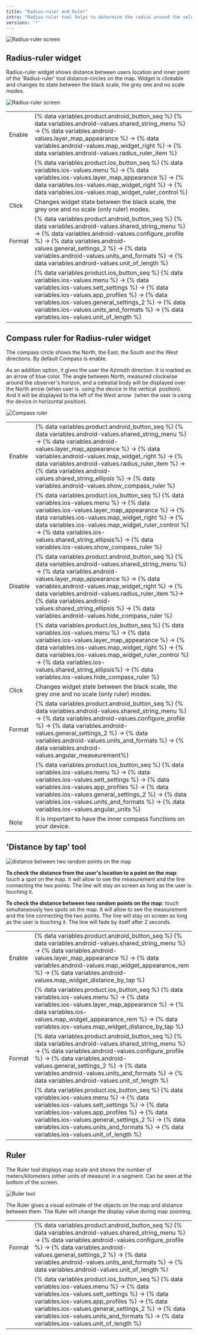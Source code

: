 ```yaml
---
title: "Radius-ruler and Ruler"
intro: "Radius-ruler tool helps to determine the radius around the selected point on the map via displaying distance-circles on the map. Distance by tap tool helps to calculate the distance between selected points to find the shortest distance. The Ruler tool displays scale. "
versions: '*'
---
```


![Radius-ruler screen](/assets/images/widgets/radius_ruler_screen.png)

## Radius-ruler widget
Radius-ruler widget shows distance between users location and inner point of the 'Radius-ruler' tool distance-circles on the map. Widget is clickable and changes its state between the black scale, the grey one and no scale modes.

![Radius-ruler screen](/assets/images/widgets/radius_ruler_widget.png)

| | |
|------------|------------|
| Enable | {% data variables.product.android_button_seq %} {% data variables.android-values.shared_string_menu %} → {% data variables.android-values.layer_map_appearance %} → {% data variables.android-values.map_widget_right %} → {% data variables.android-values.radius_ruler_item %}   |
|  | {% data variables.product.ios_button_seq %} {% data variables.ios-values.menu %} → {% data variables.ios-values.layer_map_appearance %} → {% data variables.ios-values.map_widget_right %} → {% data variables.ios-values.map_widget_ruler_control %} |
| Click | Сhanges widget state between the black scale, the grey one and no scale (only ruler) modes. |
| Format | {% data variables.product.android_button_seq %} {% data variables.android-values.shared_string_menu %} → {% data variables.android-values.configure_profile %} → {% data variables.android-values.general_settings_2 %} → {% data variables.android-values.units_and_formats %} → {% data variables.android-values.unit_of_length %} |
|   | {% data variables.product.ios_button_seq %} {% data variables.ios-values.menu %} → {% data variables.ios-values.sett_settings %} → {% data variables.ios-values.app_profiles %} → {% data variables.ios-values.general_settings_2 %} → {% data variables.ios-values.units_and_formats %} → {% data variables.ios-values.unit_of_length %}   |

## Compass ruler for Radius-ruler widget

The compass circle shows the North, the East, the South and the West directions. By default Compass is enable.

As an addition option, it gives the user the Azimuth direction. It is marked as an arrow of blue color. The angle between North, measured clockwise around the observer's horizon, and a celestial body will be displayed over the North arrow (when user is  using the device in the vertical  position). And it will be displayed to the left of the West arrow  (when the user is using the device in horizontal position).

![Compass ruler](/assets/images/widgets/compass_ruler.png)

| | |
|------------|------------|
| Enable | {% data variables.product.android_button_seq %} {% data variables.android-values.shared_string_menu %} → {% data variables.android-values.layer_map_appearance %} → {% data variables.android-values.map_widget_right %} → {% data variables.android-values.radius_ruler_item %} → {% data variables.android-values.shared_string_ellipsis %} → {% data variables.android-values.show_compass_ruler %}   |
|  | {% data variables.product.ios_button_seq %} {% data variables.ios-values.menu %} → {% data variables.ios-values.layer_map_appearance %} → {% data variables.ios-values.map_widget_right %} → {% data variables.ios-values.map_widget_ruler_control %} → {% data variables.ios-values.shared_string_ellipsis%} → {% data variables.ios-values.show_compass_ruler %} |
| Disable  |  {% data variables.product.android_button_seq %} {% data variables.android-values.shared_string_menu %} → {% data variables.android-values.layer_map_appearance %} → {% data variables.android-values.map_widget_right %} → {% data variables.android-values.radius_ruler_item %}→ {% data variables.android-values.shared_string_ellipsis %} → {% data variables.android-values.hide_compass_ruler %}  |
|   | {% data variables.product.ios_button_seq %} {% data variables.ios-values.menu %} → {% data variables.ios-values.layer_map_appearance %} → {% data variables.ios-values.map_widget_right %} → {% data variables.ios-values.map_widget_ruler_control %} → {% data variables.ios-values.shared_string_ellipsis%} → {% data variables.ios-values.hide_compass_ruler %}  |
| Click | Сhanges widget state between the black scale, the grey one and no scale (only ruler) modes. |
| Format | {% data variables.product.android_button_seq %} {% data variables.android-values.shared_string_menu %} → {% data variables.android-values.configure_profile %} → {% data variables.android-values.general_settings_2 %} → {% data variables.android-values.units_and_formats %} → {% data variables.android-values.angular_measeurement%} |
|   | {% data variables.product.ios_button_seq %} {% data variables.ios-values.menu %} → {% data variables.ios-values.sett_settings %} → {% data variables.ios-values.app_profiles %} → {% data variables.ios-values.general_settings_2 %} → {% data variables.ios-values.units_and_formats %} → {% data variables.ios-values.angular_units %}   |
| Note   |  It is important to have the inner compass functions on your device. |


## 'Distance by tap' tool

![distance between two random points on the map](/assets/images/widgets/distance_between_two_random_points.png)

**To check the distance from the user's location to a point on the map**: touch a spot on the map. It will allow to see the measurement and the line connecting the two points. The line will stay on screen as long as the user is touching it.

**To check the distance between two random points on the map**: touch simultaneously two spots on the map. It will allow to see the measurement and the line connecting the two points. The line will stay on screen as long as the user is touching it.
The line will fade by itself after 2 seconds.

| | |
|------------|------------|
| Enable | {% data variables.product.android_button_seq %} {% data variables.android-values.shared_string_menu %} → {% data variables.android-values.layer_map_appearance %} → {% data variables.android-values.map_widget_appearance_rem %} → {% data variables.android-values.map_widget_distance_by_tap %}   |
|   | {% data variables.product.ios_button_seq %} {% data variables.ios-values.menu %} → {% data variables.ios-values.layer_map_appearance %} → {% data variables.ios-values.map_widget_appearance_rem %} → {% data variables.ios-values.map_widget_distance_by_tap %} |
| Format | {% data variables.product.android_button_seq %} {% data variables.android-values.shared_string_menu %} → {% data variables.android-values.configure_profile %} → {% data variables.android-values.general_settings_2 %} → {% data variables.android-values.units_and_formats %} → {% data variables.android-values.unit_of_length %} |
|   | {% data variables.product.ios_button_seq %} {% data variables.ios-values.menu %} → {% data variables.ios-values.sett_settings %} → {% data variables.ios-values.app_profiles %} → {% data variables.ios-values.general_settings_2 %} → {% data variables.ios-values.units_and_formats %} → {% data variables.ios-values.unit_of_length %}   |

## Ruler

The Ruler tool displays map scale and shows the number of meters/kilometers (other units of measure) in a segment. Can be seen at the bottom of the screen.

![Ruler tool](/assets/images/widgets/ruler_tool_map.png)

The Ruler gives a visual estimate of the objects on the map and distance between them. The Ruler will change the display value during map zooming.

| | |
|------------|------------|
| Format | {% data variables.product.android_button_seq %} {% data variables.android-values.shared_string_menu %} → {% data variables.android-values.configure_profile %} → {% data variables.android-values.general_settings_2 %} → {% data variables.android-values.units_and_formats %} → {% data variables.android-values.unit_of_length %} |
|   | {% data variables.product.ios_button_seq %} {% data variables.ios-values.menu %} → {% data variables.ios-values.sett_settings %} → {% data variables.ios-values.app_profiles %} → {% data variables.ios-values.general_settings_2 %} → {% data variables.ios-values.units_and_formats %} → {% data variables.ios-values.unit_of_length %}   |

